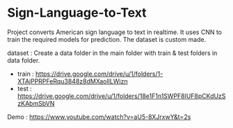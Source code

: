 # Sign-Language-to-Text

Project converts American sign language to text in realtime. It uses CNN to train the required models for prediction. The dataset is custom made.

dataset : Create a data folder in the main folder with train & test folders in data folder.
- train : https://drive.google.com/drive/u/1/folders/1-XTAjPPRPFeRqu3848z8dMXaolILWizn
- test : https://drive.google.com/drive/u/1/folders/18e1F1n1SWPF8lUF8pCKdUzSzKAbmSbVN

Demo : https://www.youtube.com/watch?v=aU5-8XJrxwY&t=2s
